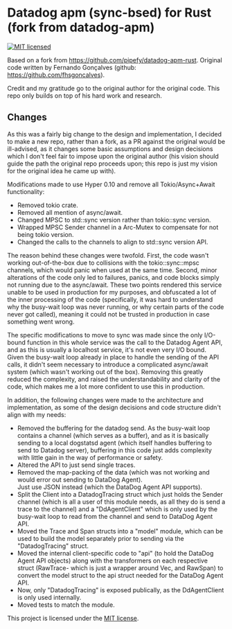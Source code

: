 # Datadog apm (sync-bsed) for Rust (fork from datadog-apm)

[![MIT licensed](https://img.shields.io/badge/license-MIT-blue.svg)](./LICENSE)

Based on a fork from <https://github.com/pipefy/datadog-apm-rust>.
Original code written by Fernando Gonçalves (github: <https://github.com/fhsgoncalves>).

Credit and my gratitude go to the original author for the original code.  This repo only builds on top 
of his hard work and research.

Changes
-------

As this was a fairly big change to the design and implementation, I decided to make a new repo, rather 
than a fork, as a PR against the original would be ill-advised, as it changes some basic assumptions and design 
decisions which I don't feel fair to impose upon the original author (his vision should guide the path the original 
repo proceeds upon; this repo is just my vision for the original idea he came up with).

Modifications made to use Hyper 0.10 and remove all Tokio/Async+Await functionality:

* Removed tokio crate.  
* Removed all mention of async/await.
* Changed MPSC to std::sync version rather than tokio::sync version.
* Wrapped MPSC Sender channel in a Arc-Mutex to compensate for not being tokio version.
* Changed the calls to the channels to align to std::sync version API.

The reason behind these changes were twofold.  First, the code wasn't working out-of-the-box due to collisions
with the tokio::sync::mpsc channels, which would panic when used at the same time.  Second, minor alterations of the 
code only led to failures, panics, and code blocks simply not running due to the async/await.  These two points 
rendered this service unable to be used in production for my purposes, and obfuscated a lot of the inner processing 
of the code (specifically, it was hard to understand why the busy-wait loop was never running, or why certain 
parts of the code never got called), meaning it could not be trusted in production in case something went wrong. 

The specific modifications to move to sync was made since the only I/O-bound function in this whole service was 
the call to the Datadog Agent API, and as this is usually a localhost service, it's not even very I/O bound.  
Given the busy-wait loop already in place to handle the sending of the API calls, it didn't seem necessary
to introduce a complicated async/await system (which wasn't working out of the box).  Removing this 
greatly reduced the complexity, and raised the understandability and clarity of the code, which makes me a lot 
more confident to use this in production.

In addition, the following changes were made to the architecture and implementation, as some of the design 
decisions and code structure didn't align with my needs:

* Removed the buffering for the datadog send.  As the busy-wait loop contains a channel (which serves as a buffer),
  and as it is basically sending to a local dogstatsd agent (which itself handles buffering to send to Datadog server),
  buffering in this code just adds complexity with little gain in the way of performance or safety.
* Altered the API to just send single traces.
* Removed the map-packing of the data (which was not working and would error out sending to DataDog Agent).  
  Just use JSON instead (which the DataDog Agent API supports).
* Split the Client into a DatadogTracing struct which just holds the Sender channel (which is all a user of this 
  module needs, as all they do is send a trace to the channel) and a "DdAgentClient" which is only used by the busy-wait 
  loop to read from the channel and send to DataDog Agent API. 
* Moved the Trace and Span structs into a "model" module, which can be used to build the model separately 
  prior to sending via the "DatadogTracing" struct.
* Moved the internal client-specific code to "api" (to hold the DataDog Agent API objects) along with the
  transformers on each respective struct (RawTrace- which is just a wrapper around Vec<RawSpan>, and RawSpan) to
  convert the model struct to the api struct needed for the DataDog Agent API.
* Now, only "DatadogTracing" is exposed publically, as the DdAgentClient is only used internally.
* Moved tests to match the module.

This project is licensed under the [MIT license](LICENSE).
